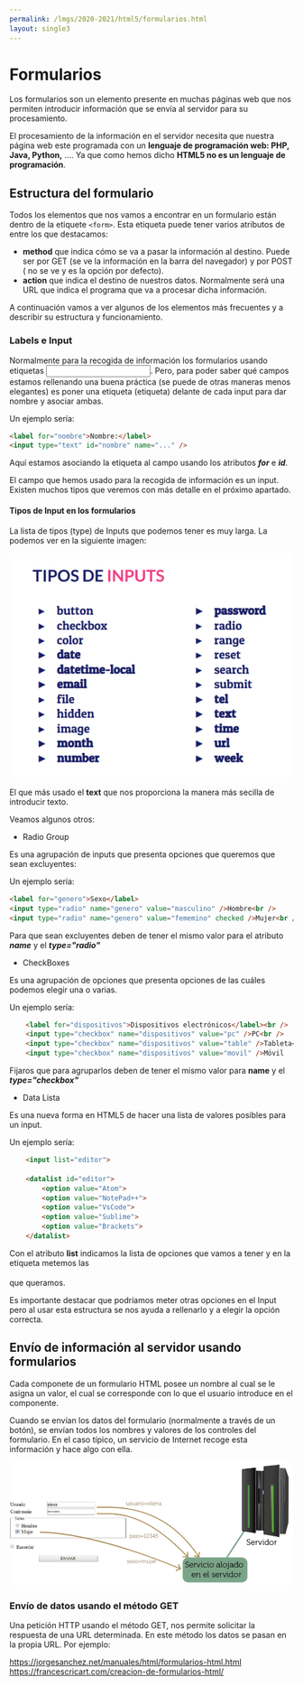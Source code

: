 ```yaml
---
permalink: /lmgs/2020-2021/html5/formularios.html
layout: single3
---
```


# Formularios

Los formularios son un elemento presente en muchas páginas web que nos permiten introducir información que se envía al servidor para su procesamiento.

El procesamiento de la información en el servidor necesita que nuestra página web este programada con un **lenguaje de programación web: PHP, Java, Python,** .... Ya que como hemos dicho **HTML5 no es un lenguaje de programación**.


## Estructura del formulario

Todos los elementos que nos vamos a encontrar en un formulario están dentro de la etiquete `<form>`. Esta etiqueta puede tener varios atributos de entre los que destacamos:

* **method** que indica cómo se va a pasar la información al destino. Puede ser por GET (se ve la información en la barra del navegador) y por POST ( no se ve y es la opción por defecto).
* **action** que indica el destino de nuestros datos. Normalmente será una URL que indica el programa que va a procesar dicha información. 

A continuación vamos a ver algunos de los elementos más frecuentes y a describir su estructura y funcionamiento.

### Labels e Input

Normalmente para la recogida de información los formularios usando etiquetas **<input>**. Pero, para poder saber qué campos estamos rellenando una buena práctica (se puede de otras maneras menos elegantes) es poner una etiqueta **<label>** (etiqueta) delante de cada input para dar nombre y asociar ambas.

Un ejemplo sería:

```html
<label for="nombre">Nombre:</label>
<input type="text" id="nombre" name="..." />
```

Aquí estamos asociando la etiqueta al campo usando los atributos **_for_** e **_id_**.

El campo que hemos usado para la recogida de información es un input. Existen muchos tipos que veremos con más detalle en el próximo apartado.

#### Tipos de Input en los formularios

La lista de tipos (type) de Inputs que podemos tener es muy larga. La podemos ver en la siguiente imagen:

![tipos inputs](img/input.png)

El que más usado el **text** que nos proporciona la manera más secilla de introducir texto.

Veamos algunos otros:

* Radio Group

Es una agrupación de inputs que presenta opciones que queremos que sean excluyentes:

Un ejemplo sería:

```html
<label for="genero">Sexo</label>
<input type="radio" name="genero" value="masculino" />Hombre<br />
<input type="radio" name="genero" value="fememino" checked />Mujer<br />
```

Para que sean excluyentes deben de tener el mismo valor para el atributo **_name_** y el **_type="radio"_**

* CheckBoxes

Es una agrupación de opciones que presenta opciones de las cuáles podemos elegir una o varias.

Un ejemplo sería:

```html
    <label for="dispositivos">Dispositivos electrónicos</label><br />
    <input type="checkbox" name="dispositivos" value="pc" />PC<br />
    <input type="checkbox" name="dispositivos" value="table" />Tableta<br />
    <input type="checkbox" name="dispositivos" value="movil" />Móvil
```

Fijaros que para agruparlos deben de tener el mismo valor para **name** y el **_type="checkbox"_**


* Data Lista

Es una nueva forma en HTML5 de hacer una lista de valores posibles para un input.

Un ejemplo sería:

```html
    <input list="editor">

    <datalist id="editor">
        <option value="Atom">
        <option value="NotePad++">
        <option value="VsCode">
        <option value="Sublime">
        <option value="Brackets">
    </datalist>
```

Con el atributo **list** indicamos la lista de opciones que vamos a tener y en la etiqueta **<datalist>** metemos las **<option>** que queramos.

Es importante destacar que podríamos meter otras opciones en el Input pero al usar esta estructura se nos ayuda a rellenarlo y a elegir la opción correcta.

## Envío de información al servidor usando formularios

Cada componete de un formulario HTML posee un nombre al cual se le asigna un valor, el cual se corresponde con lo que el usuario introduce en el componente.

Cuando se envían los datos del formulario (normalmente a través de un botón), se envían todos los nombres y valores de los controles del formulario. En el caso típico, un servicio de Internet recoge esta información y hace algo con ella.

![html5](img/envio.png)

### Envío de datos usando el método GET

Una petición HTTP usando el método GET, nos permite solicitar la respuesta de una URL determinada. En este método los datos se pasan en la propia URL. Por ejemplo:

https://jorgesanchez.net/manuales/html/formularios-html.html
https://francescricart.com/creacion-de-formularios-html/